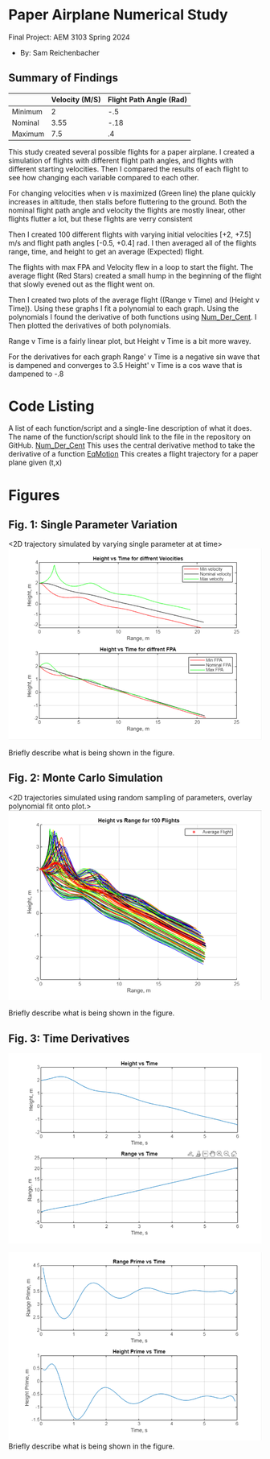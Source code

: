 # Paper Airplane Numerical Study
  Final Project: AEM 3103 Spring 2024

  - By: Sam Reichenbacher

  ## Summary of Findings
  <Show the variations studied in a table>
    
|         | Velocity (M/S) | Flight Path Angle (Rad) |
|---------|----------------|-------------------------|
| Minimum | 2              | -.5                     |
| Nominal | 3.55           | -.18                    |
| Maximum | 7.5            | .4                      |
    

  This study created several possible flights for a paper airplane. I created a simulation of flights with different flight path angles, and flights with different starting velocities. Then I compared the results of each flight to see how changing each variable compared to each other.

  For changing velocities when v is maximized (Green line) the plane quickly increases in altitude, then stalls before fluttering to the ground.
  Both the nominal flight path angle and velocity the flights are mostly linear, other flights flutter a lot, but these flights are verry consistent

  Then I created 100 different flights with varying initial velocities [+2, +7.5] m/s and flight path angles [-0.5, +0.4] rad. I then averaged all of the flights range, time, and height to get an average (Expected) flight.

The flights with max FPA and Velocity flew in a loop to start the flight.
The average flight (Red Stars) created a small hump in the beginning of the flight that slowly evened out as the flight went on.

  Then I created two plots of the average flight ((Range v Time) and (Height v Time)). Using these graphs I fit a polynomial to each graph. Using the polynomials I found the derivative of both functions using [Num_Der_Cent](Num_Der_Cent.m). I Then plotted the derivatives of both polynomials.

  Range v Time is a fairly linear plot, but Height v Time is a bit more wavey.

  For the derivatives for each graph 
  Range' v Time is a negative sin wave that is dampened and converges to 3.5
  Height' v Time is a cos wave that is dampened to -.8
  
 
  # Code Listing
  A list of each function/script and a single-line description of what it does.  The name of the function/script should link to the file in the repository on GitHub.
  [Num_Der_Cent](Num_Der_Cent.m) This uses the central derivative method to take the derivative of a function 
  [EqMotion](EqMotion.m) This creates a flight trajectory for a paper plane given (t,x)

  # Figures

  ## Fig. 1: Single Parameter Variation
  <2D trajectory simulated by varying single parameter at at time>
  <The above plot should also show the nominal trajectory>
  ![Min Max and Nominal Plots](Figures/Figure1.png)

  Briefly describe what is being shown in the figure.

  ## Fig. 2: Monte Carlo Simulation
  <2D trajectories simulated using random sampling of parameters, overlay polynomial fit onto plot.>
  ![100 Random Flights](Figures/Figure2.png)

  Briefly describe what is being shown in the figure.

 ## Fig. 3: Time Derivatives
 <Time-derivative of height and range for the fitted trajectory>
   
![Height and Range v Time](Figures/Figure3.png)
   
![Dir of Height and Range v Time](Figures/Figure4.png)
  Briefly describe what is being shown in the figure.

